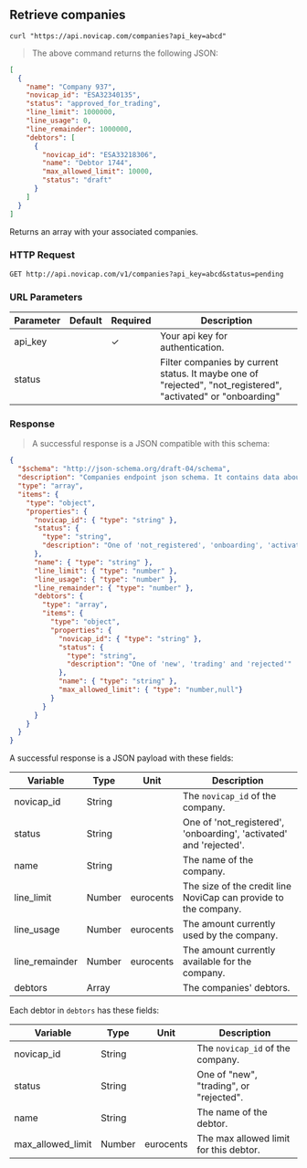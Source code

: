 ## Retrieve companies

```shell
curl "https://api.novicap.com/companies?api_key=abcd"
```

> The above command returns the following JSON:

```json
[
  {
    "name": "Company 937",
    "novicap_id": "ESA32340135",
    "status": "approved_for_trading",
    "line_limit": 1000000,
    "line_usage": 0,
    "line_remainder": 1000000,
    "debtors": [
      {
        "novicap_id": "ESA33218306",
        "name": "Debtor 1744",
        "max_allowed_limit": 10000,
        "status": "draft"
      }
    ]
  }
]
```

Returns an array with your associated companies.

### HTTP Request

`GET http://api.novicap.com/v1/companies?api_key=abcd&status=pending`

### URL Parameters

Parameter            | Default | Required | Description
---------------------|---------|----------|--------------------------------------------------------
api_key              |         | ✓        | Your api key for authentication.
status               |         |          | Filter companies by current status. It maybe one of "rejected", "not_registered", "activated" or "onboarding"

### Response

> A successful response is a JSON compatible with this schema:

```json
{
  "$schema": "http://json-schema.org/draft-04/schema",
  "description": "Companies endpoint json schema. It contains data about partner's companies and debtors",
  "type": "array",
  "items": {
    "type": "object",
    "properties": {
      "novicap_id": { "type": "string" },
      "status": {
        "type": "string",
        "description": "One of 'not_registered', 'onboarding', 'activated' and 'rejected'"
      },
      "name": { "type": "string" },
      "line_limit": { "type": "number" },
      "line_usage": { "type": "number" },
      "line_remainder": { "type": "number" },
      "debtors": {
        "type": "array",
        "items": {
          "type": "object",
          "properties": {
            "novicap_id": { "type": "string" },
            "status": {
              "type": "string",
              "description": "One of 'new', 'trading' and 'rejected'"
            },
            "name": { "type": "string" },
            "max_allowed_limit": { "type": "number,null"}
          }
        }
      }
    }
  }
}
```

A successful response is a JSON payload with these fields:

Variable       | Type   | Unit      | Description
---------------|--------|-----------|-------------------------------------------------------------------
novicap_id     | String |           | The `novicap_id` of the company.
status         | String |           | One of 'not_registered', 'onboarding', 'activated' and 'rejected'.
name           | String |           | The name of the company.
line_limit     | Number | eurocents | The size of the credit line NoviCap can provide to the company.
line_usage     | Number | eurocents | The amount currently used by the company.
line_remainder | Number | eurocents | The amount currently available for the company.
debtors        | Array  |           | The companies' debtors.

Each debtor in `debtors` has these fields:

Variable          | Type   | Unit         | Description
------------------|--------|--------------|------------------------------------------------------------------------------------------------
novicap_id        | String |              | The `novicap_id` of the company.
status            | String |              | One of "new", "trading", or "rejected".
name              | String |              | The name of the debtor.
max_allowed_limit | Number |  eurocents   | The max allowed limit for this debtor.
